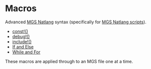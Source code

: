 # Macros

Advanced [MGS Natlang](mgs/mgs_natlang) syntax (specifically for [MGS Natlang scripts](mgs/scripts_mgs)).

- [const!()](mgs/advanced_syntax/const_) 
- [debug!()](mgs/advanced_syntax/debug_)
- [include!()](mgs/advanced_syntax/include_)
- [If and Else](mgs/advanced_syntax/if_and_else)
- [While and For](mgs/advanced_syntax/while_and_for)

These macros are applied through to an MGS file one at a time.
